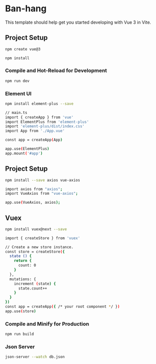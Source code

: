 # Ban-hang

This template should help get you started developing with Vue 3 in Vite.

## Project Setup
```sh
npm create vue@3
```

```sh
npm install
```

### Compile and Hot-Reload for Development

```sh
npm run dev
```

### Element UI

```sh
npm install element-plus --save

// main.ts
import { createApp } from 'vue'
import ElementPlus from 'element-plus'
import 'element-plus/dist/index.css'
import App from './App.vue'

const app = createApp(App)

app.use(ElementPlus)
app.mount('#app')   
```

## Project Setup
```sh
npm install --save axios vue-axios

import axios from "axios";
import VueAxios from "vue-axios";

app.use(VueAxios, axios);
```

## Vuex
```sh
npm install vuex@next --save

import { createStore } from 'vuex'

// Create a new store instance.
const store = createStore({
  state () {
    return {
      count: 0
    }
  },
  mutations: {
    increment (state) {
      state.count++
    }
  }
})
const app = createApp({ /* your root component */ })
app.use(store)
```

### Compile and Minify for Production

```sh
npm run build
```

### Json Server

```sh
json-server --watch db.json
```


